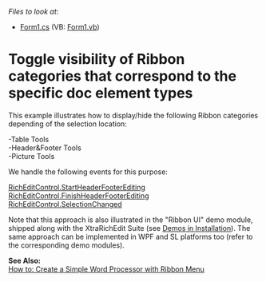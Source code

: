 <!-- default file list -->
*Files to look at*:

* [Form1.cs](./CS/Form1.cs) (VB: [Form1.vb](./VB/Form1.vb))
<!-- default file list end -->
# Toggle visibility of Ribbon categories that correspond to the specific doc element types


<p>This example illustrates how to display/hide the following Ribbon categories depending of the selection location:</p><p>-Table Tools<br />
-Header&Footer Tools<br />
-Picture Tools</p><p>We handle the following events for this purpose:</p><p><a href="http://documentation.devexpress.com/#WindowsForms/DevExpressXtraRichEditRichEditControl_StartHeaderFooterEditingtopic"><u>RichEditControl.StartHeaderFooterEditing</u></a><br />
<a href="http://documentation.devexpress.com/#WindowsForms/DevExpressXtraRichEditRichEditControl_FinishHeaderFooterEditingtopic"><u>RichEditControl.FinishHeaderFooterEditing</u></a><br />
<a href="http://documentation.devexpress.com/#WindowsForms/DevExpressXtraRichEditRichEditControl_SelectionChangedtopic"><u>RichEditControl.SelectionChanged</u></a></p><p>Note that this approach is also illustrated in the "Ribbon UI" demo module, shipped along with the XtraRichEdit Suite (see <a href="http://documentation.devexpress.com/#WindowsForms/CustomDocument9611"><u>Demos in Installation</u></a>). The same approach can be implemented in WPF and SL platforms too (refer to the corresponding demo modules).</p><p><strong>See Also</strong><strong>:</strong><br />
<a href="http://documentation.devexpress.com/#WindowsForms/CustomDocument5812"><u>How to: Create a Simple Word Processor with Ribbon Menu</u></a></p>

<br/>


